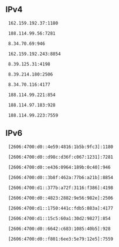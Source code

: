 ## IPv4
```
 162.159.192.37:1180
```
```
 188.114.99.56:7281
```
```
 8.34.70.69:946
```
```
 162.159.192.243:8854
```
```
 8.39.125.31:4198
```
```
 8.39.214.180:2506
```
```
 8.34.70.116:4177
```
```
 188.114.99.221:854
```
```
 188.114.97.183:928
```
```
 188.114.99.223:7559
```

## IPv6
```
 [2606:4700:d0::4e59:4816:1b5b:9fc3]:1180
```
```
 [2606:4700:d0::d98c:d36f:c067:1231]:7281
```
```
 [2606:4700:d0::e436:0964:189b:0c40]:946
```
```
 [2606:4700:d0::3b8f:462a:77b6:a21b]:8854
```
```
 [2606:4700:d1::377b:a72f:3116:f386]:4198
```
```
 [2606:4700:d0::4823:2882:9e56:982e]:2506
```
```
 [2606:4700:d1::1750:441c:fdb5:883a]:4177
```
```
 [2606:4700:d1::15c5:60a1:30d2:9827]:854
```
```
 [2606:4700:d0::6642:c683:1085:40b5]:928
```
```
 [2606:4700:d0::f801:6ee3:5e79:12e5]:7559
```
